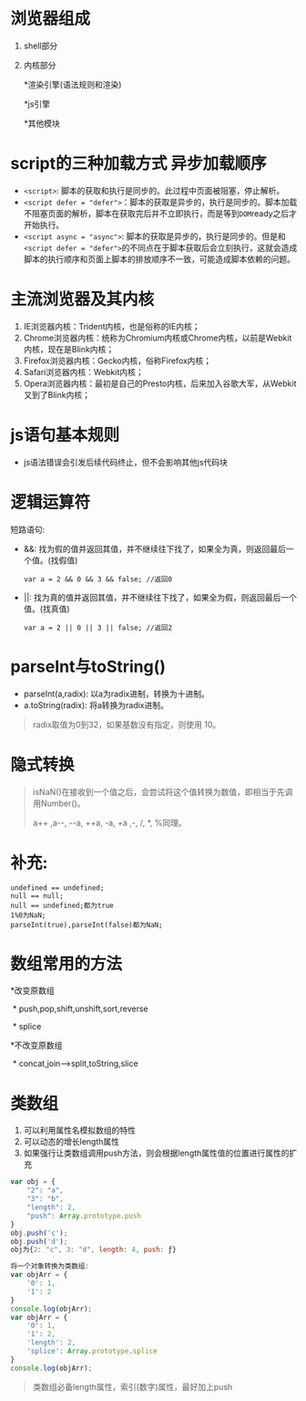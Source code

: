 # 浏览器组成

1. shell部分

2. 内核部分

   *渲染引擎(语法规则和渲染)

   *js引擎

   *其他模块

# script的三种加载方式 异步加载顺序

- `<script>`: 脚本的获取和执行是同步的。此过程中页面被阻塞，停止解析。
- `<script defer = "defer">`：脚本的获取是异步的，执行是同步的。脚本加载不阻塞页面的解析，脚本在获取完后并不立即执行，而是等到`DOM`ready之后才开始执行。
- `<script async = "async">`: 脚本的获取是异步的，执行是同步的。但是和`<script defer = "defer">`的不同点在于脚本获取后会立刻执行，这就会造成脚本的执行顺序和页面上脚本的排放顺序不一致，可能造成脚本依赖的问题。

# 主流浏览器及其内核

1. IE浏览器内核：Trident内核，也是俗称的IE内核；
2. Chrome浏览器内核：统称为Chromium内核或Chrome内核，以前是Webkit内核，现在是Blink内核；
3. Firefox浏览器内核：Gecko内核，俗称Firefox内核；
4. Safari浏览器内核：Webkit内核；
5. Opera浏览器内核：最初是自己的Presto内核，后来加入谷歌大军，从Webkit又到了Blink内核；

# js语句基本规则

- js语法错误会引发后续代码终止，但不会影响其他js代码块

# 逻辑运算符

短路语句:

- &&: 找为假的值并返回其值，并不继续往下找了，如果全为真，则返回最后一个值。(找假值)

  ```
  var a = 2 && 0 && 3 && false; //返回0 
  ```

- ||: 找为真的值并返回其值，并不继续往下找了，如果全为假，则返回最后一个值。(找真值)

  ```
  var a = 2 || 0 || 3 || false; //返回2 
  ```

# parseInt与toString()

- parseInt(a,radix): 以a为radix进制，转换为十进制。
- a.toString(radix): 将a转换为radix进制。

> radix取值为0到32，如果基数没有指定，则使用 10。

# 隐式转换

> isNaN()在接收到一个值之后，会尝试将这个值转换为数值，即相当于先调用Number()。
>
> a++ ,a--, --a, ++a, -a, +a ,-, /, *, %同理。

# 补充:

```infinity == infinity;
undefined == undefined;
null == null;
null == undefined;都为true
1%0为NaN;
parseInt(true),parseInt(false)都为NaN;
```

# 数组常用的方法

*改变原数组

​	* push,pop,shift,unshift,sort,reverse

​	* splice

*不改变原数组

​	* concat,join—>split,toString,slice

# 类数组

1. 可以利用属性名模拟数组的特性
2. 可以动态的增长length属性
3. 如果强行让类数组调用push方法，则会根据length属性值的位置进行属性的扩充

```javascript
var obj = {
    "2": "a",
    "3": "b",
    "length": 2,
    "push": Array.prototype.push
}
obj.push('c');
obj.push('d');
obj为{2: "c", 3: "d", length: 4, push: ƒ}
```

```javascript
将一个对象转换为类数组:
var objArr = {
    '0': 1,
    '1': 2
}
console.log(objArr);
var objArr = {
    '0': 1,
    '1': 2,
    'length': 2,
    'splice': Array.prototype.splice
}
console.log(objArr);
```

> 类数组必备length属性，索引(数字)属性，最好加上push

